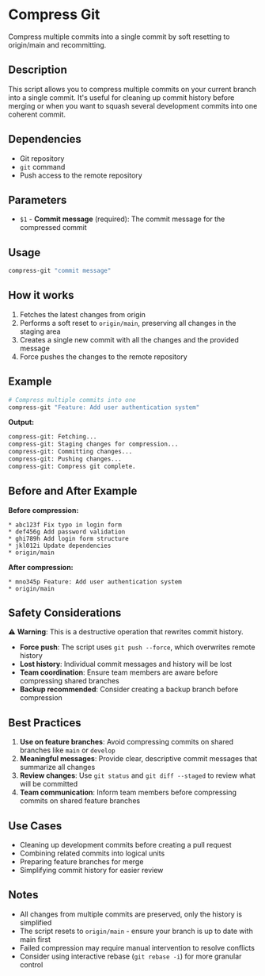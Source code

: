 # Compress Git

Compress multiple commits into a single commit by soft resetting to origin/main and recommitting.

## Description

This script allows you to compress multiple commits on your current branch into a single commit. It's useful for cleaning up commit history before merging or when you want to squash several development commits into one coherent commit.

## Dependencies

- Git repository
- `git` command
- Push access to the remote repository

## Parameters

- `$1` - **Commit message** (required): The commit message for the compressed commit

## Usage

```bash
compress-git "commit message"
```

## How it works

1. Fetches the latest changes from origin
2. Performs a soft reset to `origin/main`, preserving all changes in the staging area
3. Creates a single new commit with all the changes and the provided message
4. Force pushes the changes to the remote repository

## Example

```bash
# Compress multiple commits into one
compress-git "Feature: Add user authentication system"
```

**Output:**
```bash
compress-git: Fetching...
compress-git: Staging changes for compression...
compress-git: Committing changes...
compress-git: Pushing changes...
compress-git: Compress git complete.
```

## Before and After Example

**Before compression:**
```
* abc123f Fix typo in login form
* def456g Add password validation
* ghi789h Add login form structure
* jkl012i Update dependencies
* origin/main
```

**After compression:**
```
* mno345p Feature: Add user authentication system
* origin/main
```

## Safety Considerations

⚠️ **Warning**: This is a destructive operation that rewrites commit history.

- **Force push**: The script uses `git push --force`, which overwrites remote history
- **Lost history**: Individual commit messages and history will be lost
- **Team coordination**: Ensure team members are aware before compressing shared branches
- **Backup recommended**: Consider creating a backup branch before compression

## Best Practices

1. **Use on feature branches**: Avoid compressing commits on shared branches like `main` or `develop`
2. **Meaningful messages**: Provide clear, descriptive commit messages that summarize all changes
3. **Review changes**: Use `git status` and `git diff --staged` to review what will be committed
4. **Team communication**: Inform team members before compressing commits on shared feature branches

## Use Cases

- Cleaning up development commits before creating a pull request
- Combining related commits into logical units
- Preparing feature branches for merge
- Simplifying commit history for easier review

## Notes

- All changes from multiple commits are preserved, only the history is simplified
- The script resets to `origin/main` - ensure your branch is up to date with main first
- Failed compression may require manual intervention to resolve conflicts
- Consider using interactive rebase (`git rebase -i`) for more granular control